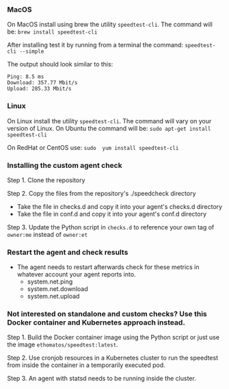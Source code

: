 ### MacOS
On MacOS install using brew the utility `speedtest-cli`. The command will be:
`brew install speedtest-cli`

After installing test it by running from a terminal the command:
`speedtest-cli --simple`

The output should look similar to this:
```
Ping: 8.5 ms
Download: 357.77 Mbit/s
Upload: 285.33 Mbit/s
```

### Linux
On Linux install the utility `speedtest-cli`. The command will vary on your version of Linux.
On Ubuntu the command will be:
`sudo apt-get install speedtest-cli`

On RedHat or CentOS use:
`sudo  yum install speedtest-cli`


### Installing the custom agent check
Step 1. Clone the repository

Step 2. Copy the files from the repository's ./speedcheck directory
  - Take the file in checks.d and copy it into your agent's checks.d directory
  - Take the file in conf.d and copy it into your agent's conf.d directory

Step 3. Update the Python script in `checks.d` to reference your own  tag of `owner:me` instead of `owner:et`


### Restart the agent and check results
- The agent needs to restart afterwards check for these metrics in whatever account your agent reports into.
  - system.net.ping
  - system.net.download
  - system.net.upload


### Not interested on standalone and custom checks? Use this Docker container and Kubernetes approach instead.
Step 1. Build the Docker container image using the Python script or just use the image `ethomatos/speedtest:latest`.

Step 2. Use cronjob resources in a Kubernetes cluster to run the speedtest from inside the container in a temporarily executed pod.

Step 3. An agent with statsd needs to be running inside the cluster.
